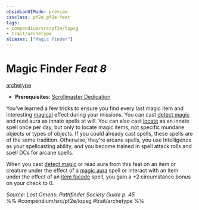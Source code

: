 ```yaml
---
obsidianUIMode: preview
cssclass: pf2e,pf2e-feat
tags:
- compendium/src/pf2e/lopsg
- trait/archetype
aliases: ["Magic Finder"]
---
```

# Magic Finder  *Feat 8*  
[archetype](../../Rules/traits/archetype.md)  

- **Prerequisites**: [Scrollmaster Dedication](scrollmaster-dedication-locg.md)

You've learned a few tricks to ensure you find every last magic item and interesting [magical](../../Rules/traits/magical.md) effect during your missions. You can cast [detect magic](../spells/detect-magic.md) and read aura as innate spells at will. You can also cast [locate](../spells/locate.md) as an innate spell once per day, but only to locate magic items, not specific mundane objects or types of objects. If you could already cast spells, these spells are of the same tradition. Otherwise, they're arcane spells, you use Intelligence as your spellcasting ability, and you become trained in spell attack rolls and spell DCs for arcane spells.

When you cast [detect magic](../spells/detect-magic.md) or read aura from this feat on an item or creature under the effect of a [magic aura](../spells/magic-aura.md) spell or interact with an item under the effect of an [item facade](../spells/item-facade.md) spell, you gain a +2 circumstance bonus on your check to 0.

*Source: Lost Omens: Pathfinder Society Guide p. 45*  
%% #compendium/src/pf2e/lopsg #trait/archetype %%
